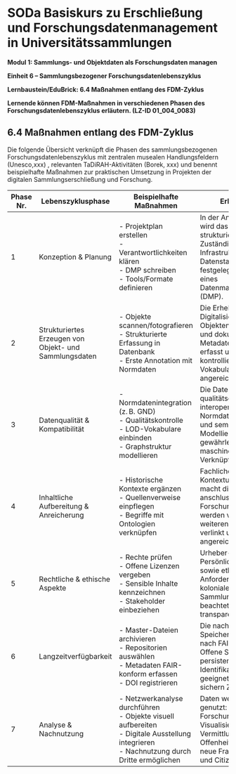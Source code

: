 <!--

author: Canan Hastik 
author: 
email:    
version:  v1
language: DE
lizenz: cc by
modultitel: Modul 1, Teil 1: Sammlungs- und Objektdaten als Forschungsdaten managen
eineit: 5
einheitstitel: Open Science in wissenschaftlichen Universitätssammlungen
lernziele:

icon:     https://raw.githubusercontent.com/chastik/Beratung_Dateityp_Bild/refs/heads/main/SODa-Logo_full.svg
link:     https://raw.githubusercontent.com/chastik/Beratung/refs/heads/main/soda.css

comment:  WissKi SODA OERs

-->

# SODa Basiskurs zu Erschließung und Forschungsdatenmanagement in Universitätssammlungen

**Modul 1: Sammlungs- und Objektdaten als Forschungsdaten managen**

**Einheit 6 – Sammlungsbezogener Forschungsdatenlebenszyklus**

**Lernbaustein/EduBrick: 6.4 Maßnahmen entlang des FDM-Zyklus**

**Lernende können FDM-Maßnahmen in verschiedenen Phasen des Forschungsdatenlebenszyklus erläutern. (LZ-ID 01\_004\_0083)**


## 6.4 Maßnahmen entlang des FDM-Zyklus

Die folgende Übersicht verknüpft die Phasen des sammlungsbezogenen Forschungsdatenlebenszyklus mit zentralen musealen Handlungsfeldern (Unesco,xxx) , relevanten TaDiRAH-Aktivitäten (Borek, xxx) und benennt beispielhafte Maßnahmen zur praktischen Umsetzung in Projekten der digitalen Sammlungserschließung und Forschung.

| Phase Nr. | Lebenszyklusphase                                                  | Beispielhafte Maßnahmen                                                                                     | Erläuterung |
|-----------|--------------------------------------------------------------------|-------------------------------------------------------------------------------------------------------------|-------------|
| 1         | Konzeption & Planung                                               | - Projektplan erstellen  <br> - Verantwortlichkeiten klären  <br> - DMP schreiben  <br> - Tools/Formate definieren | In der Anfangsphase wird das Vorhaben strukturiert: Zuständigkeiten, Infrastruktur und Datenstandards werden festgelegt, u. a. mithilfe eines Datenmanagementplans (DMP). |
| 2         | Strukturiertes Erzeugen von Objekt- und Sammlungsdaten            | - Objekte scannen/fotografieren  <br> - Strukturierte Erfassung in Datenbank  <br> - Erste Annotation mit Normdaten | Die Erhebung und Digitalisierung von Objekten erfolgt gezielt und dokumentiert; Metadaten werden erfasst und mit kontrollierten Vokabularen angereichert. |
| 3         | Datenqualität & Kompatibilität                                     | - Normdatenintegration (z. B. GND)  <br> - Qualitätskontrolle  <br> - LOD-Vokabulare einbinden  <br> - Graphstruktur modellieren | Die Daten werden qualitätsgesichert und interoperabel gemacht. Normdaten, Standards und semantische Modellierung gewährleisten maschinelle Verknüpfbarkeit. |
| 4         | Inhaltliche Aufbereitung & Anreicherung                            | - Historische Kontexte ergänzen  <br> - Quellenverweise einpflegen  <br> - Begriffe mit Ontologien verknüpfen | Fachliche Kontextualisierung macht die Daten anschlussfähig für Forschung. Inhalte werden vertieft, mit weiteren Quellen verlinkt und semantisch angereichert. |
| 5         | Rechtliche & ethische Aspekte                                      | - Rechte prüfen  <br> - Offene Lizenzen vergeben  <br> - Sensible Inhalte kennzeichnen  <br> - Stakeholder einbeziehen | Urheber- und Persönlichkeitsrechte sowie ethische Anforderungen (z. B. bei kolonialem Sammlungsgut) werden beachtet und transparent gemacht. |
| 6         | Langzeitverfügbarkeit                                              | - Master-Dateien archivieren  <br> - Repositorien auswählen  <br> - Metadaten FAIR-konform erfassen  <br> - DOI registrieren | Die nachhaltige Speicherung erfolgt nach FAIR-Prinzipien. Offene Standards, persistente Identifikatoren und geeignete Repositorien sichern Zugänglichkeit. |
| 7         | Analyse & Nachnutzung                                              | - Netzwerkanalyse durchführen  <br> - Objekte visuell aufbereiten  <br> - Digitale Ausstellung integrieren  <br> - Nachnutzung durch Dritte ermöglichen | Daten werden aktiv genutzt: für Forschungsanalysen, Visualisierungen oder Vermittlungsangebote. Offenheit ermöglicht neue Fragestellungen und Citizen Science. |


